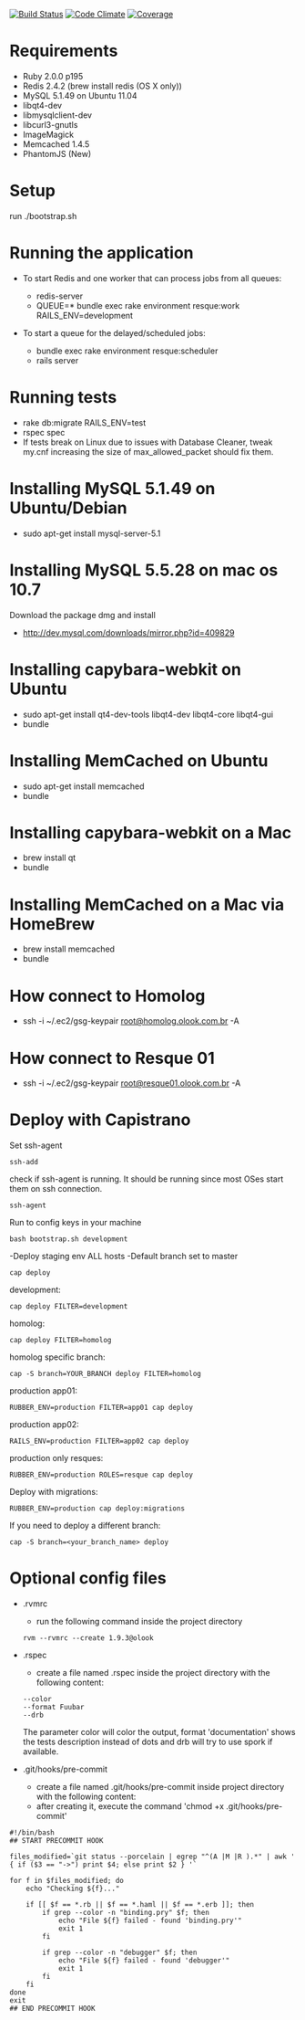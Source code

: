 [![Build Status](https://semaphoreapp.com/api/v1/projects/f88fbe4e-5dd7-4735-9059-18471df2c8f9/206679/shields_badge.png)](https://semaphoreapp.com/nelsonmhjr/olook)
[![Code Climate](https://codeclimate.com/repos/515c7412f3ea006350000d2a/badges/bc2841a8d520f0ae47dc/gpa.png)](https://codeclimate.com/repos/515c7412f3ea006350000d2a/feed)
[![Coverage](https://codeclimate.com/repos/515c7412f3ea006350000d2a/badges/bc2841a8d520f0ae47dc/coverage.png)](https://codeclimate.com/repos/515c7412f3ea006350000d2a/feed)

Requirements
============

- Ruby 2.0.0 p195
- Redis 2.4.2 (brew install redis (OS X only))
- MySQL 5.1.49 on Ubuntu 11.04
- libqt4-dev
- libmysqlclient-dev
- libcurl3-gnutls
- ImageMagick
- Memcached 1.4.5
- PhantomJS (New)

Setup
============

run ./bootstrap.sh

Running the application
============

- To start Redis and one worker that can process jobs from all queues:
  - redis-server
  - QUEUE=* bundle exec rake environment resque:work RAILS_ENV=development

- To start a queue for the delayed/scheduled jobs:
  - bundle exec rake environment resque:scheduler
  - rails server

Running tests
============

- rake db:migrate RAILS_ENV=test
- rspec spec
- If tests break on Linux due to issues with Database Cleaner, tweak my.cnf increasing the size of max_allowed_packet should fix them.

Installing MySQL 5.1.49 on Ubuntu/Debian
============

- sudo apt-get install mysql-server-5.1

Installing MySQL 5.5.28 on mac os 10.7
============

Download the package dmg and install
- http://dev.mysql.com/downloads/mirror.php?id=409829

Installing capybara-webkit on Ubuntu
============
- sudo apt-get install qt4-dev-tools libqt4-dev libqt4-core libqt4-gui
- bundle

Installing MemCached on Ubuntu
============
- sudo apt-get install memcached
- bundle

Installing capybara-webkit on a Mac
============
- brew install qt
- bundle

Installing MemCached on a Mac via HomeBrew
============
- brew install memcached
- bundle

How connect to Homolog
============
- ssh -i ~/.ec2/gsg-keypair root@homolog.olook.com.br -A


How connect to Resque 01
============
- ssh -i ~/.ec2/gsg-keypair root@resque01.olook.com.br -A

Deploy with Capistrano
============

Set ssh-agent
```
ssh-add
```

check if ssh-agent is running. It should be running since most OSes start them on ssh connection.

```
ssh-agent
```

Run to config keys in your machine
```
bash bootstrap.sh development
```

-Deploy staging env ALL hosts
-Default branch set to master
```
cap deploy
```

development:
```
cap deploy FILTER=development
```

homolog:
```
cap deploy FILTER=homolog
```

homolog specific branch:
```
cap -S branch=YOUR_BRANCH deploy FILTER=homolog
```

production app01:
```
RUBBER_ENV=production FILTER=app01 cap deploy
```

production app02:
```
RAILS_ENV=production FILTER=app02 cap deploy
```

production only resques:
```
RUBBER_ENV=production ROLES=resque cap deploy
```

Deploy with migrations:
```
RUBBER_ENV=production cap deploy:migrations
```

If you need to deploy a different branch:
```
cap -S branch=<your_branch_name> deploy
```

Optional config files
============
- .rvmrc
  - run the following command inside the project directory
  ```
  rvm --rvmrc --create 1.9.3@olook
  ```

- .rspec
  - create a file named .rspec inside the project directory with the following content:
  ```
  --color
  --format Fuubar
  --drb
  ```
  The parameter color will color the output, format 'documentation' shows the tests description instead of dots and
  drb will try to use spork if available.

- .git/hooks/pre-commit
  - create a file named .git/hooks/pre-commit inside project directory with the following content:
  - after creating it, execute the command 'chmod +x .git/hooks/pre-commit'

```
#!/bin/bash
## START PRECOMMIT HOOK

files_modified=`git status --porcelain | egrep "^(A |M |R ).*" | awk ' { if ($3 == "->") print $4; else print $2 } '`

for f in $files_modified; do
    echo "Checking ${f}..."

    if [[ $f == *.rb || $f == *.haml || $f == *.erb ]]; then
        if grep --color -n "binding.pry" $f; then
            echo "File ${f} failed - found 'binding.pry'"
            exit 1
        fi

        if grep --color -n "debugger" $f; then
            echo "File ${f} failed - found 'debugger'"
            exit 1
        fi
    fi
done
exit
## END PRECOMMIT HOOK
```
